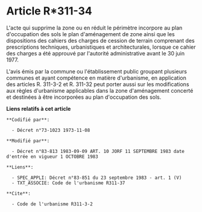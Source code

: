 # Article R*311-34

L'acte qui supprime la zone ou en réduit le périmètre incorpore au plan d'occupation des sols le plan d'aménagement de zone
ainsi que les dispositions des cahiers des charges de cession de terrain comprenant des prescriptions techniques,
urbanistiques et architecturales, lorsque ce cahier des charges a été approuvé par l'autorité administrative avant le 30 juin
1977.

L'avis émis par la commune ou l'établissement public groupant plusieurs communes et ayant compétence en matière d'urbanisme,
en application des articles R. 311-3-2 et R. 311-32 peut porter aussi sur les modifications aux règles d'urbanisme
applicables dans la zone d'aménagement concerté et destinées à être incorporées au plan d'occupation des sols.

**Liens relatifs à cet article**

	**Codifié par**:

	  - Décret n°73-1023 1973-11-08

	**Modifié par**:

	  - Décret n°83-813 1983-09-09 ART. 10 JORF 11 SEPTEMBRE 1983 date d'entrée en vigueur 1 OCTOBRE 1983

	**Liens**:

	  - SPEC_APPLI: Décret n°83-851 du 23 septembre 1983 - art. 1 (V)
	  - TXT_ASSOCIE: Code de l'urbanisme R311-37

	**Cite**:

	  - Code de l'urbanisme R311-3-2

